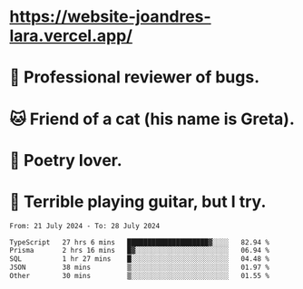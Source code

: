 # https://website-joandres-lara.vercel.app/
# 🐛 Professional reviewer of bugs.
# 🐱 Friend of a cat (his name is Greta).
# 📜 Poetry lover.
# 🎸 Terrible playing guitar, but I try.

<!--START_SECTION:waka-->

```txt
From: 21 July 2024 - To: 28 July 2024

TypeScript   27 hrs 6 mins   ████████████████████▓░░░░   82.94 %
Prisma       2 hrs 16 mins   █▓░░░░░░░░░░░░░░░░░░░░░░░   06.94 %
SQL          1 hr 27 mins    █░░░░░░░░░░░░░░░░░░░░░░░░   04.48 %
JSON         38 mins         ▒░░░░░░░░░░░░░░░░░░░░░░░░   01.97 %
Other        30 mins         ▒░░░░░░░░░░░░░░░░░░░░░░░░   01.55 %
```

<!--END_SECTION:waka-->
